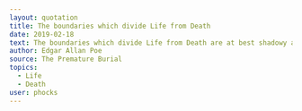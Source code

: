 ```yaml
---
layout: quotation
title: The boundaries which divide Life from Death
date: 2019-02-18
text: The boundaries which divide Life from Death are at best shadowy and vague. Who shall say where the one ends, and where the other begins?
author: Edgar Allan Poe
source: The Premature Burial 
topics:
  - Life
  - Death
user: phocks
---
```

